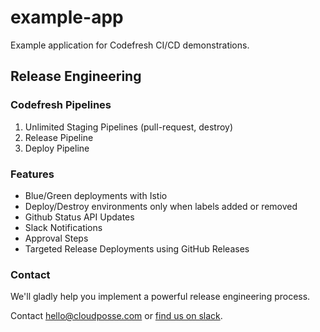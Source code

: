 # example-app

Example application for Codefresh CI/CD demonstrations.

## Release Engineering

### Codefresh Pipelines 

1. Unlimited Staging Pipelines (pull-request, destroy)
2. Release Pipeline
3. Deploy Pipeline


### Features

* Blue/Green deployments with Istio
* Deploy/Destroy environments only when labels added or removed
* Github Status API Updates
* Slack Notifications
* Approval Steps
* Targeted Release Deployments using GitHub Releases


### Contact

We'll gladly help you implement a powerful release engineering process.

Contact <hello@cloudposse.com> or [find us on slack](https://slack.sweetops.com).

